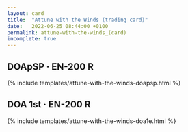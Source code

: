 ```yaml
---
layout: card
title:  "Attune with the Winds (trading card)"
date:   2022-06-25 08:44:00 +0100
permalink: attune-with-the-winds_(card)
incomplete: true
---
```


## DOApSP &middot; EN-200 R

{% include templates/attune-with-the-winds-doapsp.html %}


## DOA 1st &middot; EN-200 R

{% include templates/attune-with-the-winds-doa1e.html %}
